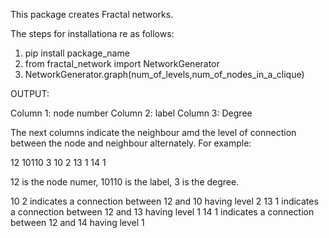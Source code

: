 This package creates Fractal networks.

The steps for installationa re as follows:

1) pip install package_name
2) from fractal_network import NetworkGenerator
3) NetworkGenerator.graph(num_of_levels,num_of_nodes_in_a_clique)

OUTPUT:

Column 1: node number
Column 2: label
Column 3: Degree 

The next columns indicate the neighbour amd the level of connection between the node and neighbour alternately.
For example:

12 10110 3 10 2 13 1 14 1

12 is the node numer, 10110 is the label, 3 is the degree.

10 2 indicates a connection between 12 and 10 having level 2
13 1 indicates a connection between 12 and 13 having level 1
14 1 indicates a connection between 12 and 14 having level 1

 
